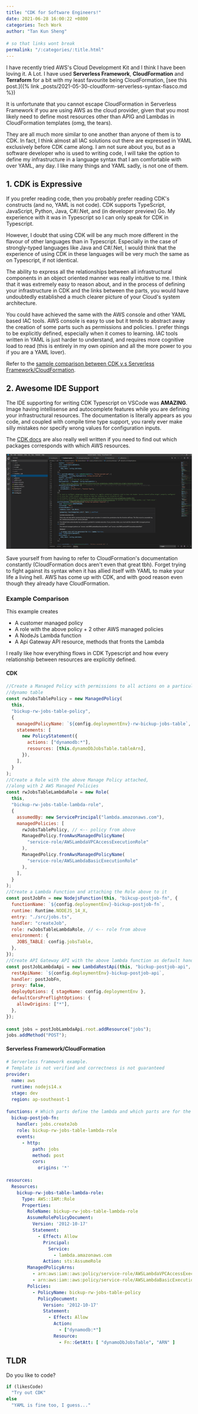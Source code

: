 ```yaml
---
title: "CDK for Software Engineers!"
date: 2021-06-28 16:00:22 +0800
categories: Tech Work
author: "Tan Kun Sheng"

# so that links wont break
permalink: "/:categories/:title.html"
---
```


I have recently tried AWS's Cloud Development Kit and I think I have been loving it. A Lot. I have used **Serverless Framework**, **CloudFormation** and **Terraform** for a bit with my least favourite being CloudFormation, [see this post.]({% link _posts/2021-05-30-cloudform-serverless-syntax-fiasco.md %})

It is unfortunate that you cannot escape CloudFormation in Serverless Framework if you are using AWS as the cloud provider, given that you most likely need to define most resources other than APIG and Lambdas in CloudFormation templates (omg, the tears).

They are all much more similar to one another than anyone of them is to CDK. In fact, I think almost all IAC solutions out there are expressed in YAML exclusively before CDK came along. I am not sure about you, but as a software developer who is used to writing code, I will take the option to define my infrastructure in a language syntax that I am comfortable with over YAML, any day. I like many things and YAML sadly, is not one of them.

## 1. CDK is Expressive

If you prefer reading code, then you probably prefer reading CDK's constructs (and no, YAML is not code). CDK supports TypeScript, JavaScript, Python, Java, C#/.Net, and (in developer preview) Go. My experience with it was in Typescript so I can only speak for CDK in Typescript.

However, I doubt that using CDK will be any much more different in the flavour of other languages than in Typescript. Especially in the case of strongly-typed languages like Java and C#/.Net, I would think that the experience of using CDK in these languages will be very much the same as on Typescript, if not identical.

The ability to express all the relationships between all infrastructural components in an object oriented manner was really intuitive to me. I think that it was extremely easy to reason about, and in the process of defining your infrastructure in CDK and the links between the parts, you would have undoubtedly established a much clearer picture of your Cloud's system architecture.

You could have achieved the same with the AWS console and other YAML based IAC tools. AWS console is easy to use but it tends to abstract away the creation of some parts such as permissions and policies. I prefer things to be explicitly defined, especially when it comes to learning. IAC tools written in YAML is just harder to understand, and requires more cognitive load to read (this is entirely in my own opinion and all the more power to you if you are a YAML lover).

Refer to the [sample comparison between CDK v.s Serverless Framework/CloudFormation](#cdk-vs-serverless-frameworkcloudformation-example).


## 2. Awesome IDE Support

The IDE supporting for writing CDK Typescript on VSCode was **AMAZING**. Image having intellisense and autocomplete features while you are defining your infrastructural resources. The documentation is literally appears as you code, and coupled with compile time type support, you rarely ever make silly mistakes nor specify wrong values for configuration inputs.

The [CDK docs](https://docs.aws.amazon.com/cdk/api/latest/docs/aws-construct-library.html) are also really well written if you need to find out which packages corresponds with which AWS resources.

![ide support for cdk](/assets/img/cdk-ide-support.png)

Save yourself from having to refer to CloudFormation's documentation constantly (CloudFormation docs aren't even that great tbh). Forget trying to fight against its syntax when it has allied itself with YAML to make your life a living hell. AWS has come up with CDK, and with good reason even though they already have CloudFormation.

### Example Comparison

This example creates
- A customer managed policy
- A role with the above policy + 2 other AWS managed policies
- A NodeJs Lambda function
- A Api Gateway API resource, methods that fronts the Lambda

I really like how everything flows in CDK Typescript and how every relationship between resources are explicitly defined.

#### CDK
```javascript
//Create a Managed Policy with permissions to all actions on a particular
//dynamo table
const rwJobsTablePolicy = new ManagedPolicy(
  this,
  "bickup-rw-jobs-table-policy",
  {
    managedPolicyName: `${config.deploymentEnv}-rw-bickup-jobs-table`,
    statements: [
      new PolicyStatement({
        actions: ["dynamodb:*"],
        resources: [this.dynamoDbJobsTable.tableArn],
      }),
    ],
  }
);
//Create a Role with the above Manage Policy attached,
//along with 2 AWS Managed Policies
const rwJobsTableLambdaRole = new Role(
  this,
  "bickup-rw-jobs-table-lambda-role",
  {
    assumedBy: new ServicePrincipal("lambda.amazonaws.com"),
    managedPolicies: [
      rwJobsTablePolicy, // <-- policy from above
      ManagedPolicy.fromAwsManagedPolicyName(
        "service-role/AWSLambdaVPCAccessExecutionRole"
      ),
      ManagedPolicy.fromAwsManagedPolicyName(
        "service-role/AWSLambdaBasicExecutionRole"
      ),
    ],
  }
);
//Create a Lambda Function and attaching the Role above to it
const postJobFn = new NodejsFunction(this, "bikcup-postjob-fn", {
  functionName: `${config.deploymentEnv}-bickup-postjob-fn`,
  runtime: Runtime.NODEJS_14_X,
  entry: "./src/jobs.ts",
  handler: "createJob",
  role: rwJobsTableLambdaRole, // <-- role from above
  environment: {
    JOBS_TABLE: config.jobsTable,
  },
});
//Create API Gateway API with the above lambda function as default handler
const postJobLambdaApi = new LambdaRestApi(this, "bickup-postjob-api", {
  restApiName: `${config.deploymentEnv}-bickup-postjob-api`,
  handler: postJobFn,
  proxy: false,
  deployOptions: { stageName: config.deploymentEnv },
  defaultCorsPreflightOptions: {
    allowOrigins: ["*"],
  },
});

const jobs = postJobLambdaApi.root.addResource("jobs");
jobs.addMethod("POST");
```
#### Serverless Framework/CloudFormation
```yaml
# Serverless framework example. 
# Template is not verified and correctness is not guaranteed
provider:
  name: aws
  runtime: nodejs14.x
  stage: dev
  region: ap-southeast-1

functions: # Which parts define the lambda and which parts are for the APIGW?
  bickup-postjob-fn:
    handler: jobs.createJob
    role: bickup-rw-jobs-table-lambda-role
    events:
      - http:
          path: jobs 
          method: post
          cors:
            origins: '*'

resources:
  Resources:
    bickup-rw-jobs-table-lambda-role:
      Type: AWS::IAM::Role
      Properties:
        RoleName: bickup-rw-jobs-table-lambda-role
        AssumeRolePolicyDocument:
          Version: '2012-10-17'
          Statement:
            - Effect: Allow
              Principal:
                Service:
                  - lambda.amazonaws.com
              Action: sts:AssumeRole
        ManagedPolicyArns:
          - arn:aws:iam::aws:policy/service-role/AWSLambdaVPCAccessExecutionRole
          - arn:aws:iam::aws:policy/service-role/AWSLambdaBasicExecutionRole 
        Policies:
          - PolicyName: bickup-rw-jobs-table-policy
            PolicyDocument:
              Version: '2012-10-17'
              Statement:
                - Effect: Allow
                  Action:
                    - ["dynamodb:*"]
                  Resource:
                    - Fn::GetAtt: [ "dynamoDbJobsTable", "ARN" ]


```
## TLDR
Do you like to code?
```javascript
if (likesCode)
  "Try out CDK"
else
  "YAML is fine too, I guess..."
```